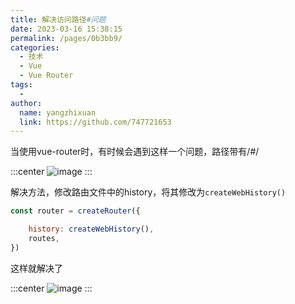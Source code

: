 ```yaml
---
title: 解决访问路径#问题
date: 2023-03-16 15:38:15
permalink: /pages/0b3bb9/
categories:
  - 技术
  - Vue
  - Vue Router
tags:
  - 
author: 
  name: yangzhixuan
  link: https://github.com/747721653
---
```

当使用vue-router时，有时候会遇到这样一个问题，路径带有/#/

:::center
![image](https://cdn.staticaly.com/gh/747721653/image-store@master/vue/image.7a5shkhozlc0.jpg)
:::

解决方法，修改路由文件中的history，将其修改为`createWebHistory()`
```js
const router = createRouter({

    history: createWebHistory(),
    routes,
})
```
这样就解决了

:::center
![image](https://cdn.staticaly.com/gh/747721653/image-store@master/vue/image.56neane3hog0.jpg)
:::

